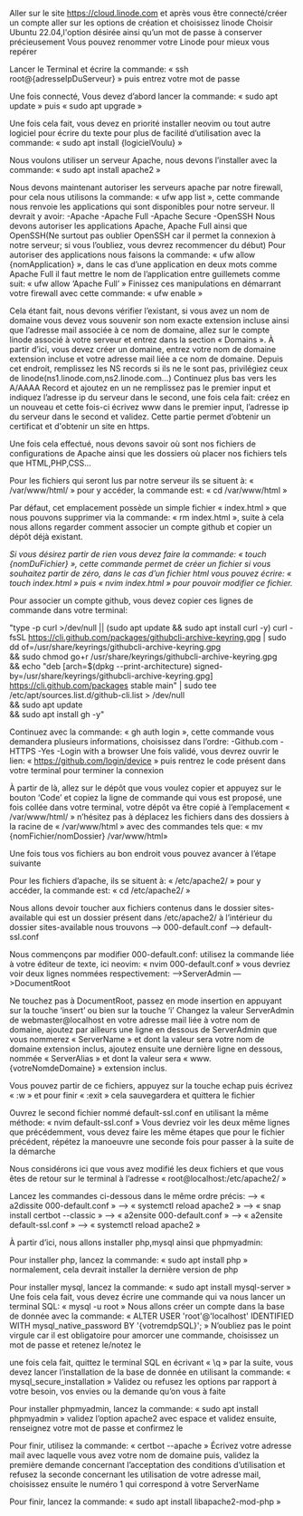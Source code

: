 Aller sur le site https://cloud.linode.com et après vous être connecté/créer un compte
aller sur les options de création et choisissez linode
Choisir Ubuntu 22.04,l'option désirée ainsi qu’un mot de passe à conserver précieusement
Vous pouvez renommer votre Linode pour mieux vous repérer

Lancer le Terminal et écrire la commande:
« ssh root@{adresseIpDuServeur} »
puis entrez votre mot de passe

Une fois connecté, Vous devez d’abord lancer la commande:
« sudo apt update »
puis
« sudo apt upgrade »


Une fois cela fait, vous devez en priorité installer neovim ou tout autre logiciel pour écrire du texte pour plus de facilité d’utilisation avec la commande:
« sudo apt install {logicielVoulu} »

Nous voulons utiliser un serveur Apache, nous devons l’installer avec la commande:
« sudo apt install apache2 »

Nous devons maintenant autoriser les serveurs apache par notre firewall, pour cela nous utilisons la commande:
« ufw app list », cette commande nous renvoie les applications qui sont disponibles pour notre serveur. Il devrait y avoir:
-Apache
-Apache Full
-Apache Secure
-OpenSSH
Nous devons autoriser les applications Apache, Apache Full ainsi que OpenSSH(Ne surtout pas oublier OpenSSH car il permet la connexion à notre serveur; si vous l’oubliez, vous devrez recommencer du début)
Pour autoriser des applications nous faisons la commande:
« ufw allow {nomApplication} », dans le cas d’une application en deux mots comme Apache Full il faut mettre le nom de l’application entre guillemets comme suit:
« ufw allow ‘Apache Full’ »
Finissez ces manipulations en démarrant votre firewall avec cette commande:
« ufw enable »


Cela étant fait, nous devons vérifier l’existant, si vous avez un nom de domaine vous devez vous souvenir son nom exacte extension incluse ainsi que l’adresse mail associée à ce nom de domaine, allez sur le compte linode associé à votre serveur et entrez dans la section « Domains ».
À partir d’ici, vous devez créer un domaine, entrez votre nom de domaine extension incluse et votre adresse mail liée a ce nom de domaine. Depuis cet endroit, remplissez les NS records si ils ne le sont pas, privilégiez ceux de linode(ns1.linode.com,ns2.linode.com…) Continuez plus bas vers les A/AAAA Record et ajoutez en un ne remplissez pas le premier input et indiquez l’adresse ip du serveur dans le second, une fois cela fait: créez en un nouveau et cette fois-ci écrivez www dans le premier input, l’adresse ip du serveur dans le second et validez. Cette partie permet d’obtenir un certificat et d'obtenir un site en https.


Une fois cela effectué, nous devons savoir où sont nos fichiers de configurations de Apache ainsi que les dossiers où placer nos fichiers tels que HTML,PHP,CSS… 

Pour les fichiers qui seront lus par notre serveur ils se situent à:
« /var/www/html/ » pour y accéder, la commande est:
« cd /var/www/html »

Par défaut, cet emplacement possède un simple fichier « index.html » que nous pouvons supprimer via la commande:
« rm index.html », suite à cela nous allons regarder comment associer un compte github et copier un dépôt déjà existant.


*Si vous désirez partir de rien vous devez faire la commande:*
*« touch {nomDuFichier} », cette commande permet de créer un fichier si vous souhaitez partir de zéro, dans le cas d’un fichier html vous pouvez écrire: « touch index.html » puis « nvim index.html » pour pouvoir modifier ce fichier.*


Pour associer un compte github, vous devez copier ces lignes de commande dans votre terminal:

"type -p curl >/dev/null || (sudo apt update && sudo apt install curl -y)
curl -fsSL https://cli.github.com/packages/githubcli-archive-keyring.gpg | sudo dd of=/usr/share/keyrings/githubcli-archive-keyring.gpg \
&& sudo chmod go+r /usr/share/keyrings/githubcli-archive-keyring.gpg \
&& echo "deb [arch=$(dpkg --print-architecture) signed-by=/usr/share/keyrings/githubcli-archive-keyring.gpg] https://cli.github.com/packages stable main" | sudo tee /etc/apt/sources.list.d/github-cli.list > /dev/null \
&& sudo apt update \
&& sudo apt install gh -y"

Continuez avec la commande:
« gh auth login », cette commande vous demandera plusieurs informations, choisissez dans l’ordre:
-Github.com
-HTTPS
-Yes
-Login with a browser
Une fois validé, vous devrez ouvrir le lien:
« https://github.com/login/device »
puis rentrez le code présent dans votre terminal pour terminer la connexion

À partir de là, allez sur le dépôt que vous voulez copier et appuyez sur le bouton ‘Code’ et copiez la ligne de commande qui vous est proposé, une fois collée dans votre terminal, votre dépôt va être copié à l’emplacement « /var/www/html/ »
n’hésitez pas à déplacez les fichiers dans des dossiers à la racine de « /var/www/html » avec des commandes tels que:
« mv {nomFichier/nomDossier} /var/www/html»

Une fois tous vos fichiers au bon endroit vous pouvez avancer à l’étape suivante


Pour les fichiers d’apache, ils se situent à:
« /etc/apache2/ » pour y accéder, la commande est:
« cd /etc/apache2/ »


Nous allons devoir toucher aux fichiers contenus dans le dossier sites-available qui est un dossier présent dans /etc/apache2/
à l’intérieur du dossier sites-available nous trouvons 
—> 000-default.conf
—> default-ssl.conf

Nous commençons par modifier 000-default.conf:
utilisez la commande liée à votre éditeur de texte, ici neovim:
« nvim 000-default.conf » vous devriez voir deux lignes nommées respectivement:
—>ServerAdmin
—>DocumentRoot

Ne touchez pas à DocumentRoot, passez en mode insertion en appuyant sur la touche ‘insert’ ou bien sur la touche ‘i’ Changez la valeur ServerAdmin de webmaster@localhost en votre adresse mail liée à votre nom de domaine, ajoutez par ailleurs une ligne en dessous de ServerAdmin que vous nommerez « ServerName » et dont la valeur sera votre nom de domaine extension inclus, ajoutez ensuite une dernière ligne en dessous, nommée « ServerAlias » et dont la valeur sera 
« www.{votreNomdeDomaine} » extension inclus.


Vous pouvez partir de ce fichiers, appuyez sur la touche echap puis écrivez « :w » et pour finir « :exit » cela sauvegardera et quittera le fichier

Ouvrez le second fichier nommé default-ssl.conf en utilisant la même méthode:
« nvim default-ssl.conf »
Vous devriez voir les deux même lignes que précédemment, vous devez faire les même étapes que pour le fichier précédent, répétez la manoeuvre une seconde fois pour passer à la suite de la démarche


Nous considérons ici que vous avez modifié les deux fichiers et que vous êtes de retour sur le terminal à l’adresse « root@localhost:/etc/apache2/ »

Lancez les commandes ci-dessous dans le même ordre précis:
—> « a2dissite 000-default.conf »
—> « systemctl reload apache2 »
—> « snap install certbot --classic »
—> « a2ensite 000-default.conf »
—> « a2ensite default-ssl.conf »
—> « systemctl reload apache2 »


À partir d’ici, nous allons installer php,mysql ainsi que phpmyadmin:

Pour installer php, lancez la commande:
« sudo apt install php »
normalement, cela devrait installer la dernière version de php


Pour installer mysql, lancez la commande:
« sudo apt install mysql-server »
Une fois cela fait, vous devez écrire une commande qui va nous lancer un terminal SQL:
« mysql -u root »
Nous allons créer un compte dans la base de donnée avec la commande:
« ALTER USER 'root'@'localhost' IDENTIFIED WITH mysql_native_password BY '{votremdpSQL}'; »
N’oubliez pas le point virgule car il est obligatoire pour amorcer une commande, choisissez un mot de passe et retenez le/notez le

une fois cela fait, quittez le terminal SQL en écrivant « \q » par la suite, vous devez lancer l’installation de la base de donnée en utilisant la commande: « mysql_secure_installation »
Validez ou refusez les options par rapport à votre besoin, vos envies ou la demande qu’on vous à faite


Pour installer phpmyadmin, lancez la commande:
« sudo apt install phpmyadmin »
validez l’option apache2 avec espace et validez ensuite, renseignez votre mot de passe et confirmez le


Pour finir, utilisez la commande:
« certbot --apache »
Écrivez votre adresse mail avec laquelle vous avez votre nom de domaine puis, validez la première demande concernant l’acceptation des conditions d’utilisation et refusez la seconde concernant les utilisation de votre adresse mail, choisissez ensuite le numéro 1 qui correspond à votre ServerName

Pour finir, lancez la commande:
« sudo apt install libapache2-mod-php »
